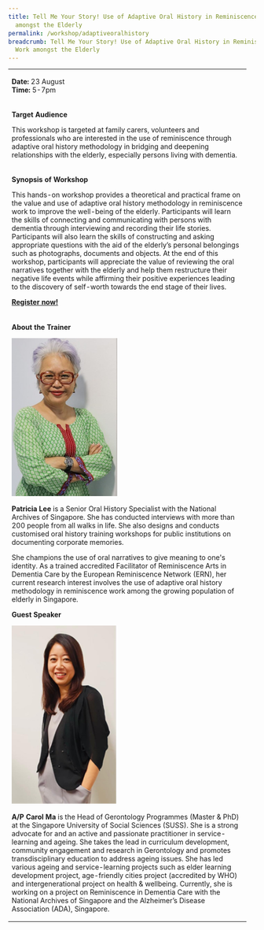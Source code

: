 ```yaml
---
title: Tell Me Your Story! Use of Adaptive Oral History in Reminiscence Work
  amongst the Elderly
permalink: /workshop/adaptiveoralhistory
breadcrumb: Tell Me Your Story! Use of Adaptive Oral History in Reminiscence
  Work amongst the Elderly
---
```

<table>
<tbody>
<tr>
<td width="471">
<p><strong>Date: </strong>23 August
	<br><strong>Time: </strong>5-7pm 
	</tr>
	</td>


<tr>
<td width="471">
<p><strong>Target Audience</strong></p>
<p>This workshop is targeted at family carers, volunteers and professionals who are interested in the use of reminiscence through adaptive oral history methodology in bridging and deepening relationships with the elderly, especially persons living with dementia. </p>
</td>
</tr>
<tr>
<td width="471">
<p><strong>Synopsis of Workshop</strong></p>
<p>This hands-on workshop provides a theoretical and practical frame on the value and use of adaptive oral history methodology in reminiscence work to improve the well-being of the elderly. Participants will learn the skills of connecting and communicating with persons with dementia through interviewing and recording their life stories. Participants will also learn the skills of constructing and asking appropriate questions with the aid of the elderly’s personal belongings such as photographs, documents and objects. At the end of this workshop, participants will appreciate the value of reviewing the oral narratives together with the elderly and help them restructure their negative life events while affirming their positive experiences leading to the discovery of self-worth towards the end stage of their lives.  </p>
<p></p>
<p><strong><a href="https://www.nlb.gov.sg/golibrary2/e/ioha2020workshop1">Register now!</a></strong></p>
</td>
</tr>
<tr>
<td width="471">
<p><strong>About the Trainer</strong></p>
<img src="/images/patricialee.png" alt="Patricia Lee" style="width:215px;" /> 
<p><strong>Patricia Lee</strong> is a Senior Oral History Specialist with the National Archives of Singapore. She has conducted interviews with more than 200 people from all walks in life.  She also designs and conducts customised oral history training workshops for public institutions on documenting corporate memories. </p>
	
<p>She champions the use of oral narratives to give meaning to one's identity.  As a trained accredited Facilitator of Reminiscence Arts in Dementia Care by the European Reminiscence Network (ERN), her current research interest involves the use of adaptive oral history methodology in reminiscence work among the growing population of elderly in Singapore.  </p>

<b>Guest Speaker</b>

<img src="/images/CarolMa.png" alt="CarolMa" style="width:215px;" /> 
	
<strong>A/P Carol Ma </strong> is the Head of Gerontology Programmes (Master & PhD) at the Singapore University of Social Sciences (SUSS). She is a strong advocate for and an active and passionate practitioner in service-learning and ageing. She takes the lead in curriculum development, community engagement and research in Gerontology and promotes transdisciplinary education to address ageing issues.  She has led various ageing and service-learning projects such as elder learning development project, age-friendly cities project (accredited by WHO) and intergenerational project on health & wellbeing. Currently, she is working on a project on Reminiscence in Dementia Care with the National Archives of Singapore and the Alzheimer’s Disease Association (ADA), Singapore.
	
</td>
</tr>
</tbody>
</table>